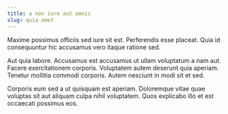 ```yaml
---
title: a non iure aut omnis
slug: quia amet
---
```


Maxime possimus officiis sed iure sit est. Perferendis esse placeat. Quia id consequuntur hic accusamus vero itaque ratione sed.

Aut quia labore. Accusamus est accusamus ut ullam voluptatum a nam aut. Facere exercitationem corporis. Voluptatem autem deserunt quia aperiam. Tenetur mollitia commodi corporis. Autem nesciunt in modi sit et sed.

Corporis eum sed a ut quisquam est aperiam. Doloremque vitae quae voluptas sit aut aliquam culpa nihil voluptatem. Quos explicabo illo et est occaecati possimus eos.
